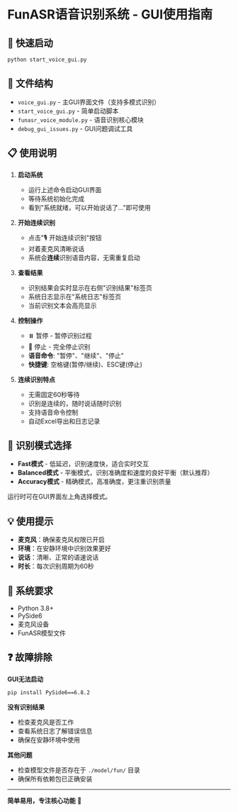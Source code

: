 # FunASR语音识别系统 - GUI使用指南

## 🚀 快速启动

```bash
python start_voice_gui.py
```

## 📁 文件结构

- `voice_gui.py` - 主GUI界面文件（支持多模式识别）
- `start_voice_gui.py` - 简单启动脚本
- `funasr_voice_module.py` - 语音识别核心模块
- `debug_gui_issues.py` - GUI问题调试工具

## 📋 使用说明

1. **启动系统**
   - 运行上述命令启动GUI界面
   - 等待系统初始化完成
   - 看到"系统就绪，可以开始说话了..."即可使用

2. **开始连续识别**
   - 点击"🎙️ 开始连续识别"按钮
   - 对着麦克风清晰说话
   - 系统会**连续**识别语音内容，无需重复启动

3. **查看结果**
   - 识别结果会实时显示在右侧"识别结果"标签页
   - 系统日志显示在"系统日志"标签页
   - 当前识别文本会高亮显示

4. **控制操作**
   - ⏸️ 暂停 - 暂停识别过程
   - 🛑 停止 - 完全停止识别
   - **语音命令**: "暂停"、"继续"、"停止"
   - **快捷键**: 空格键(暂停/继续)、ESC键(停止)

5. **连续识别特点**
   - 无需固定60秒等待
   - 识别是连续的，随时说话随时识别
   - 支持语音命令控制
   - 自动Excel导出和日志记录

## 🎯 识别模式选择

- **Fast模式** - 低延迟，识别速度快，适合实时交互
- **Balanced模式** - 平衡模式，识别准确度和速度的良好平衡（默认推荐）
- **Accuracy模式** - 精确模式，高准确度，更注重识别质量

运行时可在GUI界面左上角选择模式。

## 💡 使用提示

- **麦克风**：确保麦克风权限已开启
- **环境**：在安静环境中识别效果更好
- **说话**：清晰、正常的语速说话
- **时长**：每次识别周期为60秒

## 🔧 系统要求

- Python 3.8+
- PySide6
- 麦克风设备
- FunASR模型文件

## ❓ 故障排除

**GUI无法启动**
```bash
pip install PySide6==6.8.2
```

**没有识别结果**
- 检查麦克风是否工作
- 查看系统日志了解错误信息
- 确保在安静环境中使用

**其他问题**
- 检查模型文件是否存在于 `./model/fun/` 目录
- 确保所有依赖包已正确安装

---

**简单易用，专注核心功能** 🎯